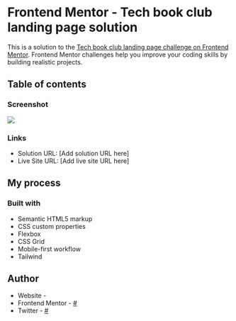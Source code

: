 # Frontend Mentor - Tech book club landing page solution

This is a solution to the [Tech book club landing page challenge on Frontend Mentor](#). Frontend Mentor challenges help you improve your coding skills by building realistic projects. 

## Table of contents

### Screenshot

![](/screenshot.png)


### Links

- Solution URL: [Add solution URL here]
- Live Site URL: [Add live site URL here]

## My process

### Built with

- Semantic HTML5 markup
- CSS custom properties
- Flexbox
- CSS Grid
- Mobile-first workflow
- Tailwind


## Author

- Website - [](#)
- Frontend Mentor - [#]()
- Twitter - [#]()

